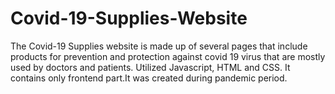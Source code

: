 # Covid-19-Supplies-Website
The Covid-19 Supplies website is made up of several pages that include products for prevention and protection against covid 19 virus that are mostly used by doctors and patients. Utilized Javascript, HTML and CSS. It contains only frontend part.It was created during pandemic period.
